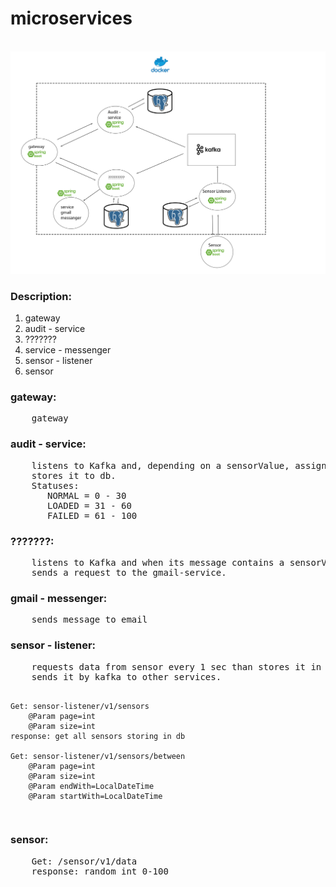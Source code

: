 # microservices

<br/>
<img src="/img/service-schema-v1.jpg">

<h3>Description: </h2>
<ol>
<li>gateway</li>
<li>audit - service</li>
<li>???????</li>
<li>service - messenger</li>
<li>sensor - listener</li>
<li>sensor</li>
</ol>


<h3>gateway:</h3>
<pre>
    gateway
</pre>
<h3>audit - service:</h3>
<pre>
    listens to Kafka and, depending on a sensorValue, assigns a status and 
    stores it to db.
    Statuses: 
       NORMAL = 0 - 30  
       LOADED = 31 - 60  
       FAILED = 61 - 100 
</pre>
<h3>???????:</h3>
<pre>
    listens to Kafka and when its message contains a sensorValue == 100
    sends a request to the gmail-service.
</pre>
<h3>gmail - messenger:</h3>
<pre>
    sends message to email
</pre>
<h3>sensor - listener:</h3>
<pre>
    requests data from sensor every 1 sec than stores it in db and 
    sends it by kafka to other services.

    Get: sensor-listener/v1/sensors 
        @Param page=int
        @Param size=int
    response: get all sensors storing in db

    Get: sensor-listener/v1/sensors/between
        @Param page=int
        @Param size=int 
        @Param endWith=LocalDateTime
        @Param startWith=LocalDateTime
</pre>
<h3>sensor:</h3>
<pre>
    Get: /sensor/v1/data 
    response: random int 0-100
</pre>
